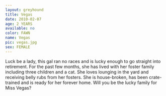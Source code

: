 ```yaml
---
layout: greyhound
title: Vegas
date: 2010-02-07
age: 2 YEARS
available: no
color: FAWN
name: Vegas
pic: vegas.jpg
sex: FEMALE
---
```


Luck be a lady, this gal ran no races and is lucky enough to go straight into retirement.  For the past few
months, she has lived with her foster family including three children and a cat.  She loves lounging in the yard and
receiving belly rubs from her fosters.  She is house-broken, has been crate-trained and is ready for her forever home.
Will you be the lucky family for Miss Vegas?  
